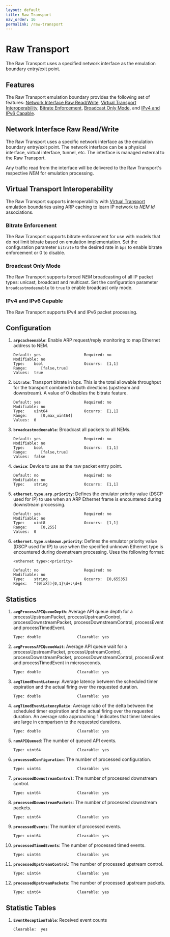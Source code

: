 ```yaml
---
layout: default
title: Raw Transport
nav_order: 16
permalink: /raw-transport
---
```




# Raw Transport

The Raw Transport uses a specified network interface as the emulation
boundary entry/exit point.

## Features

The Raw Transport emulation boundary provides the following set of
features: [Network Interface Raw
Read/Write](#network-interface-raw-readwrite), [Virtual Transport
Interoperability](#virtual-transport-interoperability), [Bitrate
Enforcement](#bitrate-enforcement), [Broadcast Only
Mode](#broadcast-only-mode), and [IPv4 and IPv6
Capable](#ipv4-and-ipv6-capable).

## Network Interface Raw Read/Write

The Raw Transport uses a specific network interface as the emulation
boundary entry/exit point. The network interface can be a physical
interface, virtual interface, tunnel, etc. The interface is managed
external to the Raw Transport.

Any traffic read from the interface will
be delivered to the Raw Transport's respective *NEM* for emulation
processing.

## Virtual Transport Interoperability

The Raw Transport supports interoperability with [Virtual Transport](virtual-transport#virtual-transport)
emulation boundaries using ARP caching to learn IP network to *NEM Id*
associations.

### Bitrate Enforcement

The Raw Transport supports bitrate enforcement for use with models
that do not limit bitrate based on emulation implementation. Set the
configuration parameter `bitrate` to the desired rate in `bps` to
enable bitrate enforcement or 0 to disable.

### Broadcast Only Mode

The Raw Transport supports forced *NEM* broadcasting of all IP
packet types: unicast, broadcast and multicast. Set the configuration
parameter `broadcastmodeenable` to `true` to enable broadcast only
mode.

### IPv4 and IPv6 Capable

The Raw Transport supports IPv4 and IPv6 packet processing.

## Configuration

1. **`arpcacheenable`**: Enable ARP request/reply monitoring to map
   Ethernet address to NEM.
   
   ```no-highlighting
   Default: yes                   Required: no                    Modifiable: no                  
   Type:    bool                  Occurrs:  [1,1]                 Range:      [false,true]        
   Values:  true
   ```

2. **`bitrate`**: Transport bitrate in bps. This is the total
   allowable throughput for the transport combined in both directions
   (upstream and downstream). A value of 0 disables the bitrate feature.
   
   ```no-highlighting
   Default: yes                   Required: no                    Modifiable: no                  
   Type:    uint64                Occurrs:  [1,1]                 Range:      [0,max_uint64]      
   Values:  0
   ```

3. **`broadcastmodeenable`**: Broadcast all packets to all NEMs.
   
   ```no-highlighting
   Default: yes                   Required: no                    Modifiable: no                  
   Type:    bool                  Occurrs:  [1,1]                 Range:      [false,true]        
   Values:  false
   ```

4. **`device`**: Device to use as the raw packet entry point.
   
   ```no-highlighting
   Default: no                    Required: no                    Modifiable: no                  
   Type:    string                Occurrs:  [1,1]               
   ```

5. **`ethernet.type.arp.priority`**: Defines the emulator priority
   value (DSCP used for IP) to use when an ARP Ethernet frame is
   encountered during downstream processing.
   
   ```no-highlighting
   Default: yes                   Required: no                    Modifiable: no                  
   Type:    uint8                 Occurrs:  [1,1]                 Range:      [0,255]             
   Values:  0
   ```

6. **`ethernet.type.unknown.priority`**: Defines the emulator priority
   value (DSCP used for IP) to use when the specified unknown Ethernet
   type is encountered during downstream processing. Uses the following
   format:
   
   `<ethernet type>:<priority>`
   
   ```no-highlighting
   Default: no                    Required: no                    Modifiable: no                  
   Type:    string                Occurrs:  [0,65535]           
   Regex:   ^(0[xX]){0,1}\d+:\d+$
   ```



## Statistics

1. **`avgProcessAPIQueueDepth`**: Average API queue depth for a
   processUpstreamPacket, processUpstreamControl,
   processDownstreamPacket, processDownstreamControl, processEvent and
   processTimedEvent.
   
   ```no-highlighting
   Type: double                Clearable: yes                 
   ```

2. **`avgProcessAPIQueueWait`**: Average API queue wait for a
   processUpstreamPacket, processUpstreamControl,
   processDownstreamPacket, processDownstreamControl, processEvent and
   processTimedEvent in microseconds.
   
   ```no-highlighting
   Type: double                Clearable: yes                 
   ```

3. **`avgTimedEventLatency`**: Average latency between the scheduled
   timer expiration and the actual firing over the requested duration.
   
   ```no-highlighting
   Type: double                Clearable: yes                 
   ```

4. **`avgTimedEventLatencyRatio`**: Average ratio of the delta between
   the scheduled timer expiration and the actual firing over the
   requested duration. An average ratio approaching 1 indicates that
   timer latencies are large in comparison to the requested durations.
   
   ```no-highlighting
   Type: double                Clearable: yes                 
   ```

5. **`numAPIQueued`**: The number of queued API events.
   
   ```no-highlighting
   Type: uint64                Clearable: yes                 
   ```

6. **`processedConfiguration`**: The number of processed
   configuration.
   
   ```no-highlighting
   Type: uint64                Clearable: yes                 
   ```

7. **`processedDownstreamControl`**: The number of processed
   downstream control.
   
   ```no-highlighting
   Type: uint64                Clearable: yes                 
   ```

8. **`processedDownstreamPackets`**: The number of processed
   downstream packets.
   
   ```no-highlighting
   Type: uint64                Clearable: yes                 
   ```

9. **`processedEvents`**: The number of processed events.
   
   ```no-highlighting
   Type: uint64                Clearable: yes                 
   ```

10. **`processedTimedEvents`**: The number of processed timed events.
    
    ```no-highlighting
    Type: uint64                Clearable: yes                 
    ```

11. **`processedUpstreamControl`**: The number of processed upstream
    control.
    
    ```no-highlighting
    Type: uint64                Clearable: yes                 
    ```

12. **`processedUpstreamPackets`**: The number of processed upstream
    packets.
    
    ```no-highlighting
    Type: uint64                Clearable: yes                 
    ```



## Statistic Tables

1. **`EventReceptionTable`**: Received event counts
   
   ```no-highlighting
   Clearable:  yes
   ```




